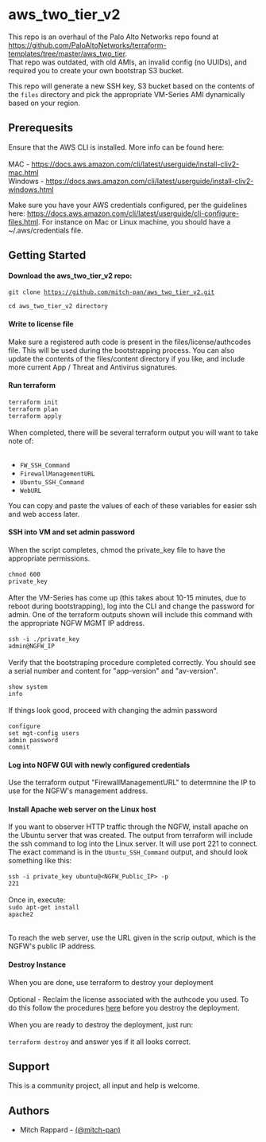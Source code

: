 # aws_two_tier_v2

This repo is an overhaul of the Palo Alto Networks repo found at 
https://github.com/PaloAltoNetworks/terraform-templates/tree/master/aws_two_tier.  
That repo was outdated, with old AMIs, an invalid config (no UUIDs), and required you to create your own bootstrap 
S3 bucket.  <p>
This repo will generate a new SSH key, S3 bucket based on the contents of the <code>files</code> directory and pick the 
appropriate VM-Series AMI dynamically based on your region.

## Prerequesits
Ensure that the AWS CLI is installed.  More info can be found here:<br><br>
MAC - https://docs.aws.amazon.com/cli/latest/userguide/install-cliv2-mac.html<br>
Windows - https://docs.aws.amazon.com/cli/latest/userguide/install-cliv2-windows.html


Make sure you have your AWS credentials configured, per the guidelines here: https://docs.aws.amazon.com/cli/latest/userguide/cli-configure-files.html.  For instance on Mac or Linux machine, you should have a ~/.aws/credentials file.

## Getting Started
#### Download the aws_two_tier_v2 repo:
<code>git clone https://github.com/mitch-pan/aws_two_tier_v2.git
<br>cd aws_two_tier_v2 directory</code>

#### Write to license file
Make sure a registered auth code is present in the files/license/authcodes file.  This will be used during the bootstrapping
process.  You can also update the contents of the files/content directory if you like, and include more current App / Threat
and Antivirus signatures.
<br>

#### Run terraform
 <code>terraform init</code><br/>
 <code>terraform plan</code><br>
 <code>terraform apply</code><br>
<br>
When completed, there will be several terraform output you will want to take note of:
<br><br>
<ul>
<li><code>FW_SSH_Command</code></li>
<li><code>FirewallManagementURL</code></li>
<li><code>Ubuntu_SSH_Command</code></li>
<li><code>WebURL</code></li>
</ul>

You can copy and paste the values of each of these variables for easier ssh and web access later.

#### SSH into VM and set admin password<br>
When the script completes, chmod the private_key file to have the appropriate permissions.
<br><br><code>chmod 600 private_key</code><br><br>
After the VM-Series has come up (this takes about 10-15 minutes, due to reboot during bootstrapping), log into the CLI 
and change the password for admin.  One of the terraform outputs shown will include this command with the appropriate NGFW
MGMT IP address.
<br><br>
<code>ssh -i ./private_key admin@NGFW_IP</code><br><br>
Verify that the bootstraping procedure completed correctly.  You should see a serial number and
content for "app-version" and "av-version".<br><br>
<code>show system info</code><br><br>
If things look good, proceed with changing the admin password<br><br>
<code>configure</code><br>
<code>set mgt-config users admin password</code><br>
<code>commit</code><br>


#### Log into NGFW GUI with newly configured credentials<br>
Use the terraform output "FirewallManagementURL" to determnine the IP to use for the NGFW's 
management address.


#### Install Apache web server on the Linux host
If you want to observer HTTP traffic through the NGFW, install apache on the Ubuntu server that was created.  The output
from terraform will include the ssh command to log into the Linux server.  It will use port 221 to connect.  The
exact command is in the <code>Ubuntu_SSH_Command</code> output, and should look something like this:<br>
<br>
<code>ssh -i private_key ubuntu@<NGFW_Public_IP> -p 221</code>
<br>
<br>Once in, execute:<br>
<code>sudo apt-get install apache2</code>

<br>
To reach the web server, use the URL given in the scrip output, which is the NGFW's public IP address.

#### Destroy Instance
When you are done, use terraform to destroy your deployment<br>
<br>
Optional - Reclaim the license associated with the authcode you used.  To do this follow the procedures 
[here](https://docs.paloaltonetworks.com/vm-series/10-0/vm-series-deployment/license-the-vm-series-firewall/deactivate-the-licenses.html) 
before you destroy the deployment.
<br><br>
When you are ready to destroy the deployment, just run:<br><br>
<code>terraform destroy</code> and answer yes if it all looks correct.

## Support
This is a community project, all input and help is welcome.

## Authors
* Mitch Rappard - [(@mitch-pan)](https://github.com/mitch-pan)
